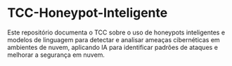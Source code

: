 # TCC-Honeypot-Inteligente
Este repositório documenta o TCC sobre o uso de honeypots inteligentes e modelos de linguagem para detectar e analisar ameaças cibernéticas em ambientes de nuvem, aplicando IA para identificar padrões de ataques e melhorar a segurança em nuvem.
